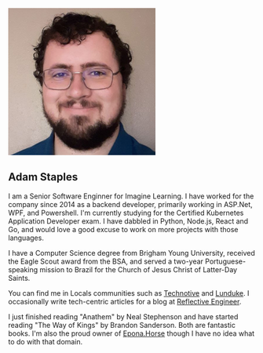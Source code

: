 <img width="300" height="300" src="profile-12-08-2020-square-compressed.jpg" />

## Adam Staples

I am a Senior Software Enginner for Imagine Learning. I have worked for the company since 2014 as a backend developer, primarily working in ASP.Net, WPF, and Powershell. I'm currently studying for the Certified Kubernetes Application Developer exam. I have dabbled in Python, Node.js, React and Go, and would love a good excuse to work on more projects with those languages.

I have a Computer Science degree from Brigham Young University, received the Eagle Scout award from the BSA, and served a two-year Portuguese-speaking mission to Brazil for the Church of Jesus Christ of Latter-Day Saints.

You can find me in Locals communities such as [Technotive](https://technotive.locals.com) and [Lunduke](https://lunduke.locals.com). I occasionally write tech-centric articles for a blog at [Reflective Engineer](https://reflective.engineer).

I just finished reading "Anathem" by Neal Stephenson and have started reading "The Way of Kings" by Brandon Sanderson. Both are fantastic books. I'm also the proud owner of [Epona.Horse](http://epona.horse) though I have no idea what to do with that domain.
